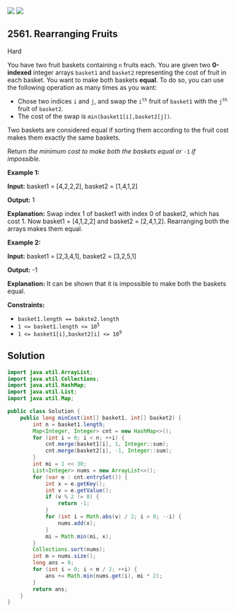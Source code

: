 [![](https://img.shields.io/github/stars/javadev/LeetCode-in-Java?label=Stars&style=flat-square)](https://github.com/javadev/LeetCode-in-Java)
[![](https://img.shields.io/github/forks/javadev/LeetCode-in-Java?label=Fork%20me%20on%20GitHub%20&style=flat-square)](https://github.com/javadev/LeetCode-in-Java/fork)

## 2561\. Rearranging Fruits

Hard

You have two fruit baskets containing `n` fruits each. You are given two **0-indexed** integer arrays `basket1` and `basket2` representing the cost of fruit in each basket. You want to make both baskets **equal**. To do so, you can use the following operation as many times as you want:

*   Chose two indices `i` and `j`, and swap the <code>i<sup>th</sup></code> fruit of `basket1` with the <code>j<sup>th</sup></code> fruit of `basket2`.
*   The cost of the swap is `min(basket1[i],basket2[j])`.

Two baskets are considered equal if sorting them according to the fruit cost makes them exactly the same baskets.

Return _the minimum cost to make both the baskets equal or_ `-1` _if impossible._

**Example 1:**

**Input:** basket1 = [4,2,2,2], basket2 = [1,4,1,2]

**Output:** 1

**Explanation:** Swap index 1 of basket1 with index 0 of basket2, which has cost 1. Now basket1 = [4,1,2,2] and basket2 = [2,4,1,2]. Rearranging both the arrays makes them equal.

**Example 2:**

**Input:** basket1 = [2,3,4,1], basket2 = [3,2,5,1]

**Output:** -1

**Explanation:** It can be shown that it is impossible to make both the baskets equal.

**Constraints:**

*   `basket1.length == bakste2.length`
*   <code>1 <= basket1.length <= 10<sup>5</sup></code>
*   <code>1 <= basket1[i],basket2[i] <= 10<sup>9</sup></code>

## Solution

```java
import java.util.ArrayList;
import java.util.Collections;
import java.util.HashMap;
import java.util.List;
import java.util.Map;

public class Solution {
    public long minCost(int[] basket1, int[] basket2) {
        int n = basket1.length;
        Map<Integer, Integer> cnt = new HashMap<>();
        for (int i = 0; i < n; ++i) {
            cnt.merge(basket1[i], 1, Integer::sum);
            cnt.merge(basket2[i], -1, Integer::sum);
        }
        int mi = 1 << 30;
        List<Integer> nums = new ArrayList<>();
        for (var e : cnt.entrySet()) {
            int x = e.getKey();
            int v = e.getValue();
            if (v % 2 != 0) {
                return -1;
            }
            for (int i = Math.abs(v) / 2; i > 0; --i) {
                nums.add(x);
            }
            mi = Math.min(mi, x);
        }
        Collections.sort(nums);
        int m = nums.size();
        long ans = 0;
        for (int i = 0; i < m / 2; ++i) {
            ans += Math.min(nums.get(i), mi * 2);
        }
        return ans;
    }
}
```